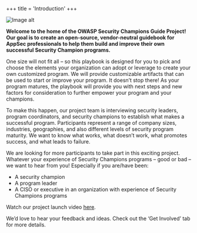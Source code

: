 +++
title = 'Introduction'
+++

![Image alt](https://robinvanloonowasp.github.io/mkdocs-guide/assets/images/OWASP%20Security%20Champions%20Guide%20logo%20SBS.png)

**Welcome to the home of the OWASP Security Champions Guide Project! Our goal is to create an open-source, vendor-neutral guidebook for AppSec professionals to help them build and improve their own successful Security Champion programs.**

One size will not fit all – so this playbook is designed for you to pick and choose the elements your organization can adopt or leverage to create your own customized program. We will provide customizable artifacts that can be used to start or improve your program. It doesn’t stop there! As your program matures, the playbook will provide you with next steps and new factors for consideration to further empower your program and your champions.

To make this happen, our project team is interviewing security leaders, program coordinators, and security champions to establish what makes a successful program. Participants represent a range of company sizes, industries, geographies, and also different levels of security program maturity. We want to know what works, what doesn’t work, what promotes success, and what leads to failure.

We are looking for more participants to take part in this exciting project. Whatever your experience of Security Champions programs – good or bad – we want to hear from you! Especially if you are/have been:

- A security champion
- A program leader
- A CISO or executive in an organization with experience of Security Champions programs

Watch our project launch video [here](https://www.youtube.com/watch?v=18Zgq9qB1NA).

We’d love to hear your feedback and ideas. Check out the ‘Get Involved’ tab for more details.